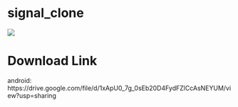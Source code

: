 # signal_clone

<!DOCTYPE html>
<html>
<head>
</head>
<body>
<img style="width: "200px";" src="https://image.flaticon.com/icons/png/512/906/906383.png"/>
<h1>Download Link</h1>
<p>  android: https://drive.google.com/file/d/1xApU0_7g_0sEb20D4FydFZlCcAsNEYUM/view?usp=sharing</p>

</body>
</html>
